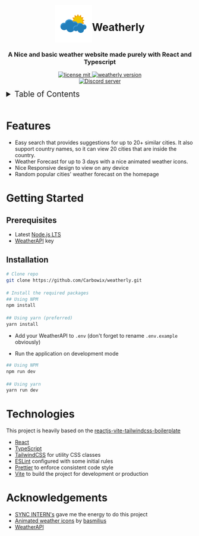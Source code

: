 <div style="display: flex; align-items: center; justify-content: center;">
  <img src='./src/public/favicon.svg' width="100px" height="100px">
  <h1 align="center">Weatherly</h1>
</div>

<h3 align="center">A Nice and basic weather website made purely with React and Typescript</h3>

<div style="text-align: center;">
  <p>
    <a href="https://github.com/Carbowix/weatherly/blob/master/LICENSE">
      <img src="https://img.shields.io/github/license/carbowix/weatherly?style=for-the-badge" alt="license mit"/>
    </a>
    <a href="https://github.com/Carbowix/weatherly">
      <img src="https://img.shields.io/github/package-json/v/carbowix/weatherly?style=for-the-badge" alt="weatherly version"/>
    </a>
    <br>
    <a href="https://discord.gg/nntu7rgxtP">
      <img src="https://img.shields.io/discord/633795546724827157?color=5865F2&logo=discord&logoColor=white" alt="Discord server" />
    </a>
  </p>
</div>

<details>
<summary style="font-size: 21px;">Table of Contents</summary>
<ol>
    <li><a href="#features">Features</a></li>
    <li><a href="#getting-started">Getting Started</a></li>
    <ul>
        <li><a href="#prerequisites">Prerequisites</a></li>
        <li><a href="#installation">Installation</a></li>
    </ul>
    <li><a href="#technologies">Technologies</a></li>
    <li><a href="#wishlist">Wishlist</a></li>
    <li><a href="#acknowledgements">Acknowledgements</a></li>
</details>
<br>

# Features

- Easy search that provides suggestions for up to 20+ similar cities. It also support country names, so it can view 20 cities that are inside the country.
- Weather Forecast for up to 3 days with a nice animated weather icons.
- Nice Responsive design to view on any device
- Random popular cities' weather forecast on the homepage

# Getting Started

## Prerequisites

- Latest [Node.js LTS](https://nodejs.org/en/download)
- [WeatherAPI](https://www.weatherapi.com/) key

## Installation

```bash
# Clone repo
git clone https://github.com/Carbowix/weatherly.git

# Install the required packages
## Using NPM
npm install

## Using yarn (preferred)
yarn install
```

- Add your WeatherAPI to `.env` (don't forget to rename `.env.example` obviously)

- Run the application on development mode

```bash
## Using NPM
npm run dev

## Using yarn
yarn run dev
```

# Technologies

This project is heavily based on the [reactjs-vite-tailwindcss-boilerplate](https://github.com/joaopaulomoraes/reactjs-vite-tailwindcss-boilerplate)

- [React](https://reactjs.org/)
- [TypeScript](https://www.typescriptlang.org/)
- [TailwindCSS](https://tailwindcss.com/) for utility CSS classes
- [ESLint](https://eslint.org/) configured with some initial rules
- [Prettier](https://prettier.io/) to enforce consistent code style
- [Vite](https://vitejs.dev/) to build the project for development or production

# Acknowledgements

- [SYNC INTERN's](https://www.syncinterns.com/) gave me the energy to do this project
- [Animated weather icons](https://github.com/basmilius/weather-icons) by [basmilius](https://github.com/basmilius)
- [WeatherAPI](https://www.weatherapi.com/)

